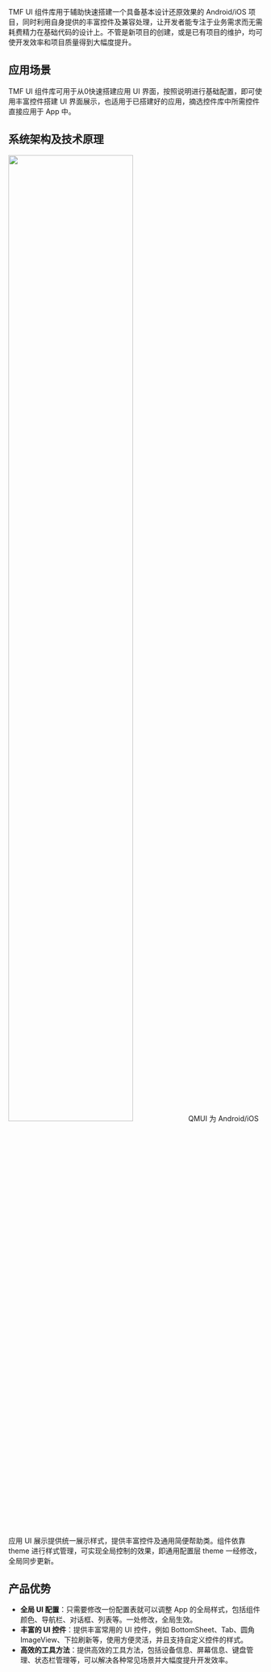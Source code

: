 TMF UI 组件库用于辅助快速搭建一个具备基本设计还原效果的 Android/iOS 项目，同时利用自身提供的丰富控件及兼容处理，让开发者能专注于业务需求而无需耗费精力在基础代码的设计上。不管是新项目的创建，或是已有项目的维护，均可使开发效率和项目质量得到大幅度提升。

## 应用场景

TMF UI 组件库可用于从0快速搭建应用 UI 界面，按照说明进行基础配置，即可使用丰富控件搭建 UI 界面展示，也适用于已搭建好的应用，摘选控件库中所需控件直接应用于 App 中。

## 系统架构及技术原理
<img src="https://qcloudimg.tencent-cloud.cn/raw/77efbca57703c4e290ad2b88d4f6a8f6.jpg" width="70%"> 
QMUI 为 Android/iOS 应用 UI 展示提供统一展示样式，提供丰富控件及通用简便帮助类。组件依靠 theme 进行样式管理，可实现全局控制的效果，即通用配置层 theme 一经修改，全局同步更新。

## 产品优势
- **全局 UI 配置**：只需要修改一份配置表就可以调整 App 的全局样式，包括组件颜色、导航栏、对话框、列表等。一处修改，全局生效。
- **丰富的 UI 控件**：提供丰富常用的 UI 控件，例如 BottomSheet、Tab、圆角 ImageView、下拉刷新等，使用方便灵活，并且支持自定义控件的样式。
- **高效的工具方法**：提供高效的工具方法，包括设备信息、屏幕信息、键盘管理、状态栏管理等，可以解决各种常见场景并大幅度提升开发效率。

